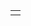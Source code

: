 <html>

<head>

<title>FOOT FOR THOUGHT</title>

<link rel="stylesheet" href="style.css">

</head>

<body>


<table width="100%" height="100%" border="0">

<tr>

<td align="center" valign="center">

 <style>
body {
  background-image: url('foot.jpg');
}
</style> 

</td>

</tr>

</table>



<br />


</body>

</html>
